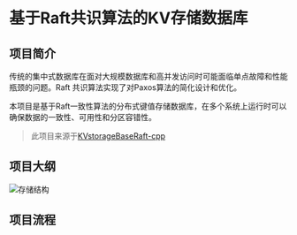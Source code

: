 # 基于Raft共识算法的KV存储数据库


## 项目简介
传统的集中式数据库在面对大规模数据库和高并发访问时可能面临单点故障和性能瓶颈的问题。Raft
共识算法实现了对Paxos算法的简化设计和优化。

本项目是基于Raft一致性算法的分布式键值存储数据库，在多个系统上运行时可以确保数据的一致性、可用性和分区容错性。

> 此项目来源于[KVstorageBaseRaft-cpp](https://github.com/youngyangyang04/KVstorageBaseRaft-cpp)

## 项目大纲

![存储结构](./docs/Raft存储系统结构.drawio)
## 项目流程